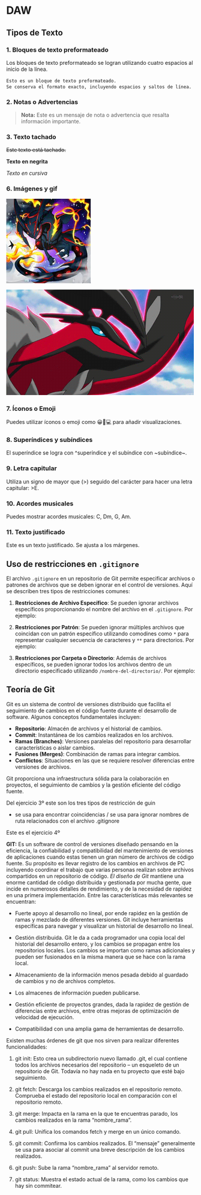 # DAW


## Tipos de Texto

### 1. Bloques de texto preformateado
Los bloques de texto preformateado se logran utilizando cuatro espacios al inicio de la línea.

    Esto es un bloque de texto preformateado.
    Se conserva el formato exacto, incluyendo espacios y saltos de línea.

### 2. Notas o Advertencias
> **Nota:** Este es un mensaje de nota o advertencia que resalta información importante.

### 3. Texto tachado
~~Este texto está tachado.~~

**Texto en negrita**



*Texto en cursiva*



### 6. Imágenes y gif
![Descripción de la imagen](descarga.jpeg)

![Descripción del gif](18313506.gif)

### 7. Íconos o Emoji
Puedes utilizar íconos o emoji como 😀🚀💻 para añadir visualizaciones.

### 8. Superíndices y subíndices
El superíndice se logra con ^superíndice y el subíndice con ~subíndice~.

### 9. Letra capitular
Utiliza un signo de mayor que (>) seguido del carácter para hacer una letra capitular: >E.

### 10. Acordes musicales
Puedes mostrar acordes musicales: C, Dm, G, Am.

### 11. Texto justificado
<span style="text-align: justify;">Este es un texto justificado. Se ajusta a los márgenes.</span>


## Uso de restricciones en `.gitignore`

El archivo `.gitignore` en un repositorio de Git permite especificar archivos o patrones de archivos que se deben ignorar en el control de versiones. Aquí se describen tres tipos de restricciones comunes:

1. **Restricciones de Archivo Específico**: 
   Se pueden ignorar archivos específicos proporcionando el nombre del archivo en el `.gitignore`. Por ejemplo:



2. **Restricciones por Patrón**: 
Se pueden ignorar múltiples archivos que coincidan con un patrón específico utilizando comodines como `*` para representar cualquier secuencia de caracteres y `**` para directorios. Por ejemplo:



3. **Restricciones por Carpeta o Directorio**: 
Además de archivos específicos, se pueden ignorar todos los archivos dentro de un directorio especificado utilizando `/nombre-del-directorio/`. Por ejemplo:


## Teoría de Git

Git es un sistema de control de versiones distribuido que facilita el seguimiento de cambios en el código fuente durante el desarrollo de software. Algunos conceptos fundamentales incluyen:

- **Repositorio**: Almacén de archivos y el historial de cambios.
- **Commit**: Instantánea de los cambios realizados en los archivos.
- **Ramas (Branches)**: Versiones paralelas del repositorio para desarrollar características o aislar cambios.
- **Fusiones (Merges)**: Combinación de ramas para integrar cambios.
- **Conflictos**: Situaciones en las que se requiere resolver diferencias entre versiones de archivos.

Git proporciona una infraestructura sólida para la colaboración en proyectos, el seguimiento de cambios y la gestión eficiente del código fuente.

Del ejercicio 3º   este son los tres tipos de restricción de guin 
* se usa para encontrar coincidencias
/ se usa para ignorar nombres de ruta relacionados con el archivo .gitignore



Este es el ejercicio 4º

**GIT:** Es un software de control de versiones diseñado pensando en la eficiencia, la confiabilidad y compatibilidad del mantenimiento de versiones de aplicaciones cuando estas tienen un gran número de archivos de código fuente. Su propósito es llevar registro de los cambios en archivos de PC incluyendo coordinar el trabajo que varias personas realizan sobre archivos compartidos en un repositorio de código.
*El diseño de Git* mantiene una enorme cantidad de código distribuida y gestionada por mucha gente, que incide en numerosos detalles de rendimiento, y de la necesidad de rapidez en una primera implementación.
Entre las características más relevantes se encuentran:
- Fuerte apoyo al desarrollo no lineal, por ende rapidez en la gestión de ramas y mezclado de diferentes versiones. Git incluye herramientas específicas para navegar y visualizar un historial de desarrollo no lineal.

- Gestión distribuida. Git le da a cada programador una copia local del historial del desarrollo entero, y los cambios se propagan entre los repositorios locales. Los cambios se importan como ramas adicionales y pueden ser fusionados en la misma manera que se hace con la rama local.
- Almacenamiento de la información menos pesada debido al guardado de cambios y no de archivos completos.

- Los almacenes de información pueden publicarse.

- Gestión eficiente de proyectos grandes, dada la rapidez de gestión de diferencias entre archivos, entre otras mejoras de optimización de velocidad de ejecución.

- Compatibilidad con una amplia gama de herramientas de desarrollo.

Existen muchas órdenes de git que nos sirven para realizar diferentes funcionalidades:

1. git init: Esto crea un subdirectorio nuevo llamado .git, el cual contiene todos los archivos necesarios del repositorio – un esqueleto de un repositorio de Git. Todavía no hay nada en tu proyecto que esté bajo seguimiento.

2. git fetch: Descarga los cambios realizados en el repositorio remoto. Comprueba el estado del repositorio local en comparación con el repositorio remoto.

3. git merge: Impacta en la rama en la que te encuentras parado, los cambios realizados en la rama “nombre_rama”.

4. git pull: Unifica los comandos fetch y merge en un único comando.

5. git commit: Confirma los cambios realizados. El “mensaje” generalmente se usa para asociar al commit una breve descripción de los cambios realizados.

6. git push: Sube la rama “nombre_rama” al servidor remoto.

7. git status: Muestra el estado actual de la rama, como los cambios que hay sin commitear.
